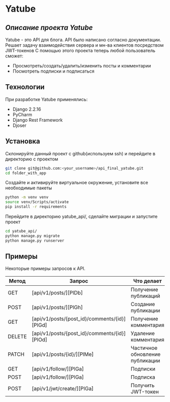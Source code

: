 # Yatube
## _Описание проекта Yatube_

Yatube - это API для блога.
API было написано согласно документации. 
Решает задачу взаимодействия сервера и мн-ва клиентов посредством JWT-токенов
С помощью этого проекта теперь любой пользователь сможет:

- Просмотреть/создать/удалить/изменить посты и комментарии
- Посмотреть подписки и подписаться

## Технологии

При разработке Yatube применялись:

- Django 2.2.16
- PyCharm
- Django Rest Framework
- Djoser


## Установка

Склонируйте данный проект с github(используем ssh) и перейдите в директорию с проектом

```sh
git clone git@github.com:<your_username>/api_final_yatube.git
cd folder_with_app
```

Создайте и активируйте виртуальное окружение, установите все необходимые пакеты

```sh
python -m venv venv
source venv/Scripts/activate
pip install -r requirements
```

Перейдите в директорию yatube_api/, сделайте миграции и запустите проект

```sh
cd yatube_api/
python manage.py migrate
python manage.py runserver
```

## Примеры

Некоторые примеры запросов к API.

| Метод | Запрос | Что делает |
| ------ | ------ | ------ |
| GET | [api/v1/posts/][PlDb] | Получение публикаций |
| POST | [api/v1/posts/][PlGh] | Создание публикации |
| GET | [api/v1/posts/{post_id}/comments/{id}][PlGd] | Получение комментария |
| DELETE | [api/v1/posts/{post_id}/comments/{id}][PlOd] | Удаление комментария |
| PATCH | [api/v1/posts/{id}/][PlMe] | Частичное обновление публикации |
| GET | [api/v1/follow/][PlGa] | Подписки |
| POST | [api/v1/follow/][PlGa] | Подписка |
| POST | [api/v1/jwt/create/][PlGa] | Получить JWT-токен |
